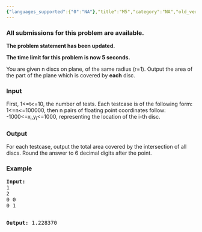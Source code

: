 ```yaml
---
{"languages_supported":{"0":"NA"},"title":"M5","category":"NA","old_version":true,"problem_code":"M5","tags":{"0":"NA"},"layout":"problem"}
---
```


<h3> All submissions for this problem are available. </h3><p><b>The problem statement has been updated. </b></p>
<p><b>The time limit for this problem is now 5 seconds. <br /></b></p>
<p>You are given n discs on plane, of the same radius (r=1). Output the area of the part of the plane which is covered by <b>each</b> disc.</p>
<h3>Input</h3>
<p>First, 1&lt;=t&lt;=10, the number of tests. Each testcase is of the following form: 1&lt;=n&lt;=100000, then n pairs of floating point coordinates follow: -1000&lt;=x<sub>i</sub>,y<sub>i</sub>&lt;=1000, representing the location of the i-th disc.</p>
<h3>Output</h3>
<p>For each testcase, output the total area covered by the intersection of all discs. Round the answer to 6 decimal digits after the point.</p>
<h3>Example</h3>
<pre><b>Input:</b>
1
2
0 0
0 1

<b>Output:</b>
1.228370
</pre>    